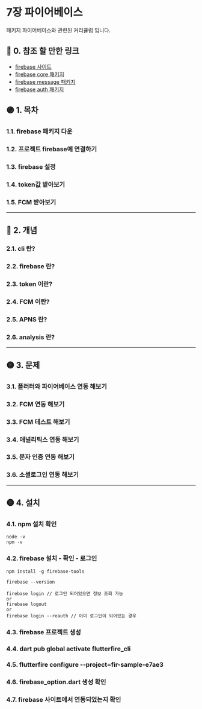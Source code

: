 # 7장 파이어베이스

패키지 파이어베이스와 관련된 커리큘럼 입니다.

## 🔴 0. 참조 할 만한 링크

- [firebase 사이트](https://firebase.google.com/?hl=ko)
- [firebase core 패키지](https://pub.dev/packages/firebase_core)
- [firebase message 패키지](https://pub.dev/packages/firebase_messaging)
- [firebase auth 패키지](https://pub.dev/packages/firebase_auth)

## 🟣 1. 목차

### 1.1. firebase 패키지 다운

### 1.2. 프로젝트 firebase에 연결하기

### 1.3. firebase 설정

### 1.4. token값 받아보기

### 1.5. FCM 받아보기

***

## 🔵 2. 개념

### 2.1. cli 란?

### 2.2. firebase 란?

### 2.3. token 이란?

### 2.4. FCM 이란?

### 2.5. APNS 란?

### 2.6. analysis 란?

***

## 🟡 3. 문제

### 3.1. 플러터와 파이어베이스 연동 해보기

### 3.2. FCM 연동 해보기

### 3.3. FCM 테스트 해보기

### 3.4. 애널리틱스 연동 해보기

### 3.5. 문자 인증 연동 해보기

### 3.6. 소셜로그인 연동 해보기

***

## 🟡 4. 설치

### 4.1. npm 설치 확인
    node -v
    npm -v

### 4.2. firebase 설치 - 확인 - 로그인
    npm install -g firebase-tools

    firebase --version

    firebase login // 로그인 되어있으면 정보 조회 가능
    or
    firebase logout
    or
    firebase login --reauth // 이미 로그인이 되어있는 경우

### 4.3. firebase 프로젝트 생성

### 4.4. dart pub global activate flutterfire_cli

### 4.5. flutterfire configure --project=fir-sample-e7ae3

### 4.6. firebase_option.dart 생성 확인

### 4.7. firebase 사이트에서 연동되었는지 확인